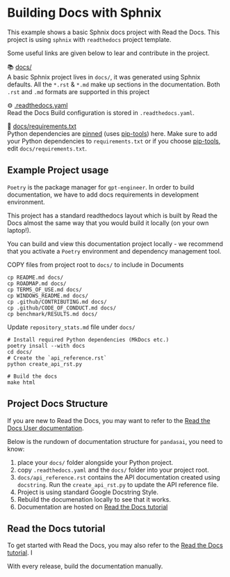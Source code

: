 Building Docs with Sphnix
=========================

This example shows a basic Sphnix docs project with Read the Docs. This project is using `sphnix` with `readthedocs` 
project template.

Some useful links are given below to lear and contribute in the project.

📚 [docs/](https://www.sphinx-doc.org/en/master/usage/quickstart.html)<br>
A basic Sphnix project lives in `docs/`, it was generated using Sphnix defaults. All the `*.rst` & `*.md` make up sections in the documentation. Both `.rst` and `.md` formats are supported in this project

⚙️ [.readthedocs.yaml](https://docs.readthedocs.io/en/stable/config-file/v2.html)<br>
Read the Docs Build configuration is stored in `.readthedocs.yaml`.


📍 [docs/requirements.txt](https://docs.readthedocs.io/en/stable/config-file/v2.html)<br>
Python dependencies are [pinned](https://docs.readthedocs.io/en/latest/guides/reproducible-builds.html) (uses [pip-tools](https://pip-tools.readthedocs.io/en/latest/)) here. Make sure to add your Python dependencies to `requirements.txt` or if you choose [pip-tools](https://pip-tools.readthedocs.io/en/latest/), edit `docs/requirements.txt`. 



Example Project usage
---------------------

`Poetry` is the package manager for `gpt-engineer`. In order to build documentation, we have to add docs requirements in 
development environment. 

This project has a standard readthedocs layout which is built by Read the Docs almost the same way that you would build it 
locally (on your own laptop!).

You can build and view this documentation project locally - we recommend that you activate a `Poetry` environment
and dependency management tool.

COPY files from project root to `docs/` to include in Documents
```console
cp README.md docs/
cp ROADMAP.md docs/
cp TERMS_OF_USE.md docs/
cp WINDOWS_README.md docs/
cp .github/CONTRIBUTING.md docs/
cp .github/CODE_OF_CONDUCT.md docs/
cp benchmark/RESULTS.md docs/
```
Update `repository_stats.md` file under `docs/`

```console
# Install required Python dependencies (MkDocs etc.)
poetry insall --with docs
cd docs/
# Create the `api_reference.rst` 
python create_api_rst.py

# Build the docs 
make html
```

Project Docs Structure 
----------------------
If you are new to Read the Docs, you may want to refer to the [Read the Docs User documentation](https://docs.readthedocs.io/).

Below is the rundown of documentation structure for `pandasai`, you need to know:

1. place your `docs/` folder alongside your Python project.
2. copy `.readthedocs.yaml` and the `docs/` folder into your project root.
3. `docs/api_reference.rst` contains the API documentation created using `docstring`.  Run the `create_api_rst.py` to update the API reference file.
4. Project is using standard Google Docstring Style.
5. Rebuild the documenation locally to see that it works.
6. Documentation are hosted on [Read the Docs tutorial](https://docs.readthedocs.io/en/stable/tutorial/)


Read the Docs tutorial
----------------------

To get started with Read the Docs, you may also refer to the 
[Read the Docs tutorial](https://docs.readthedocs.io/en/stable/tutorial/). I

With every release, build the documentation manually. 
